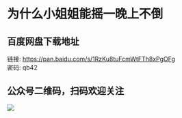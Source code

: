 # 为什么小姐姐能摇一晚上不倒

## 百度网盘下载地址

链接: https://pan.baidu.com/s/1RzKu8tuFcmWtFTh8xPgOFg  
密码: qb42

## 公众号二维码，扫码欢迎关注
![](https://avatars3.githubusercontent.com/u/56642120?s=200&v=4)  
